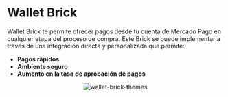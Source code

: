 # Wallet Brick

Wallet Brick te permite ofrecer pagos desde tu cuenta de Mercado Pago en cualquier etapa del proceso de compra. Este Brick se puede implementar a través de una integración directa y personalizada que permite:

* **Pagos rápidos**
* **Ambiente seguro**
* **Aumento en la tasa de aprobación de pagos**

<center>

![wallet-brick-themes](checkout-bricks/wallet-brick-theme-es.png)

</center>